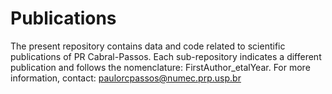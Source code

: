 # Publications

The present repository contains data and code related to scientific publications of PR Cabral-Passos. Each sub-repository indicates a different publication and follows the nomenclature: FirstAuthor_etalYear. For more information, contact: paulorcpassos@numec.prp.usp.br
